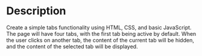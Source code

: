 # Description

Create a simple tabs functionality using HTML, CSS, and basic JavaScript. The page will have four tabs, with the first tab being active by default. When the user clicks on another tab, the content of the current tab will be hidden, and the content of the selected tab will be displayed.